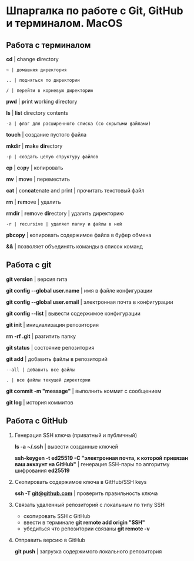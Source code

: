 # Шпаргалка по работе с Git, GitHub и терминалом. MacOS

## Работа с терминалом

**cd** | **c**hange **d**irectory

	~ | домашняя директория

	.. | подняться по директории

	/ | перейти в корневую директорию

**pwd** | **p**rint **w**orking **d**irectory

**ls** | **l**i**s**t directory contents
	
	-a | флаг для расширенного списка (со скрытыми файлами)

**touch** | создание пустого файла

**mkdir** | **m**a**k**e **dir**ectory

	-p | создать целую структуру файлов

**cp** | **c**o**p**y | копировать

**mv** | **m**o**v**e | переместить

**cat** | con**cat**enate and print | прочитать текстовый файл

**rm** | **r**e**m**ove | удалить

**rmdir** | **r**e**m**ove **dir**ectory | удалить директорию

	-r | recursive | удаляет папку и файлы в ней

**pbcopy** | копировать содержимое файла в буфер обмена

**&&** | позволяет объединять команды в список команд

## Работа с git

**git version** | версия гита

**git config --global user.name** | имя в файле конфигурации

**git config --global user.email** | электронная почта в конфигурации

**git config --list** | вывести содержимое конфигурации

**git init** | инициализация репозитория

**rm -rf .git** | разгитить папку

**git status** | состояние репозитория

**git add** | добавить файлы в репозиторий

	--all | добавить все файлы

	. | все файлы текущей директории

**git commit -m "message"** | выполнить коммит с сообщением

**git log** | история коммитов

## Работа с GitHub

1. Генерация SSH ключа (приватный и публичный)

	**ls -a ~/.ssh** | вывести созданные ключей

	**ssh-keygen -t ed25519 -C "электронная почта, к которой привязан ваш аккаунт на GitHub"** | генерация SSH-пары по алгоритму шифрования **ed25519**

2. Скопировать содержимое ключа в GitHub/SSH keys

	**ssh -T git@github.com** | проверить правильность ключа

3. Связать удаленный репозиторий с локальным по типу SSH 

	- скопировать SSH с GitHub
	- ввести в терминале **git remote add origin "SSH"**
	- убедиться что репозитории связаны **git remote -v**

4. Отправить версию в GitHub

	**git push** | загрузка содержимого локального репозитория

 
